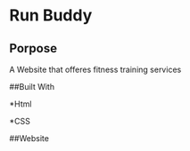# Run Buddy
## Porpose

<p> A Website that offeres fitness training services<p>

##Built With

<p>*Html<p>
  
<p>*CSS<P>

##Website
<p>

